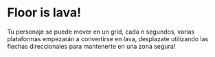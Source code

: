 # Floor is lava!

Tu personaje se puede mover en un grid, cada n segundos, varias plataformas empezarán a convertirse en lava, desplazate utilizando las flechas direccionales para mantenerte en una zona segura!
